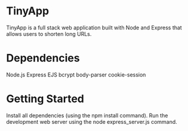 # TinyApp

TinyApp is a full stack web application built with Node and Express that allows users to shorten long URLs.

# Dependencies
Node.js
Express
EJS
bcrypt
body-parser
cookie-session

# Getting Started
Install all dependencies (using the npm install command).
Run the development web server using the node express_server.js command.
